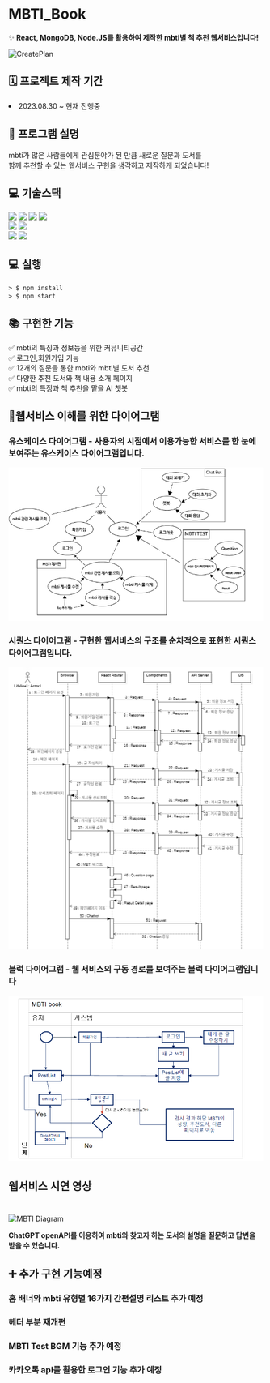 # MBTI_Book
✨ **React, MongoDB, Node.JS를 활용하여 제작한 mbti별 책 추천 웹서비스입니다!**

![CreatePlan](./logo/썸네일.png)<br>

## 🗓  프로젝트 제작 기간 

<li> 2023.08.30 ~ 현재 진행중

## 📖 프로그램 설명

<!-- 프로그램설명 - 글 추가 작성 필요 -->
mbti가 많은 사람들에게 관심분야가 된 만큼 새로운 질문과 도서를 <br>
함께 추천할 수 있는 웹서비스 구현을 생각하고 제작하게 되었습니다!

## 💻 기술스택
<!-- 기술 스택 - 프론트엔드 영역 -->
<img src="https://img.shields.io/badge/React-v18.2.0-61DAFB?logo=React"/>
<img src="https://img.shields.io/badge/redux-v4.2.1-764ABC?logo=redux"/>
<img src="https://img.shields.io/badge/reactrouter-v6.14.2-CA4245?logo=reactrouter"/>
<img src="https://img.shields.io/badge/styledcomponents-v6.14.2-DB7093?logo=styledcomponents"/> <br/>
<!-- 기술 스택 - 백엔드 영역 -->
<img src="https://img.shields.io/badge/node.js-v18.16.0-339933?logo=node.js"/>
<img src="https://img.shields.io/badge/mongoDB_compass-v1.39.0-47A248?logo=mongoDB"/><br>
<!-- 기술 스택 - 기타 기술 영역 -->
<img src="https://img.shields.io/badge/koa-v2.14.2-33333D?logo=koa"/>
<img src="https://img.shields.io/badge/react_bootstrap-v2.8.0-7952B3?logo=bootstrap"/>

## 💻 실행 
```
> $ npm install
> $ npm start
```
## 📚 구현한 기능

✅  mbti의 특징과 정보등을 위한 커뮤니티공간<br>
✅  로그인,회원가입 기능<br>
✅  12개의 질문을 통한 mbti와 mbti별 도서 추천 <br>
✅  다양한 추천 도서와 책 내용 소개 페이지 <br>
✅  mbti의 특징과 책 추천을 맡을 AI 챗봇<br>

## 📓웹서비스 이해를 위한 다이어그램<br>
<!-- 다이어그램 - 이미지 저장하면 집어넣을것! -->
<h3>유스케이스 다이어그램 - 사용자의 시점에서 이용가능한 서비스를 한 눈에 보여주는 유스케이스 다이어그램입니다.</h3>

![CreatePlan](./Diagram/usecase(mbti).PNG)
<br>
<h3>시퀀스 다이어그램 - 구현한 웹서비스의 구조를 순차적으로 표현한 시퀀스 다이어그램입니다.</h3>

![CreatePlan](./Diagram/시퀀스다이어그램.png)

<h3>블럭 다이어그램 - 웹 서비스의 구동 경로를 보여주는 블럭 다이어그램입니다</h3>

![CreatePlan](./Diagram/블럭다이어그램.png)

## 웹서비스 시연 영상<br><br>

![MBTI Diagram](./gif/MBTI-Chrome-2023-08-16-13-44-49.gif)

**ChatGPT openAPI를 이용하여 mbti와 찾고자 하는 도서의 설명을 질문하고 답변을 받을 수 있습니다.**

## ➕ 추가 구현 기능예정
<h3>홈 배너와 mbti 유형별 16가지 간편설명 리스트 추가 예정</h3>
<h3>헤더 부분 재개편</h3>
<h3>MBTI Test BGM 기능 추가 예정</h3>
<h3>카카오톡 api를 활용한 로그인 기능 추가 예정</h3>



